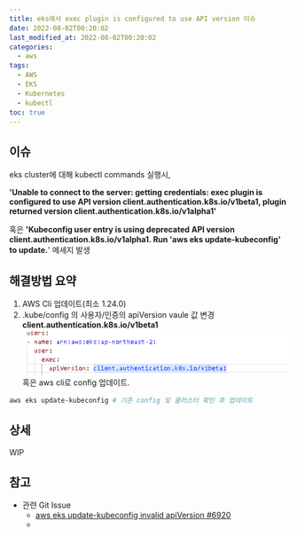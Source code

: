 ```yaml
---
title: eks에서 exec plugin is configured to use API version 이슈
date: 2022-08-02T00:20:02
last_modified_at: 2022-08-02T00:20:02
categories:
  - aws
tags:
  - AWS
  - EKS
  - Kubernetes
  - kubectl
toc: true  
---
```


## 이슈
eks cluster에 대해 kubectl commands 실행시,  

 **'Unable to connect to the server: getting credentials: exec plugin is configured to use API version client.authentication.k8s.io/v1beta1, plugin returned version client.authentication.k8s.io/v1alpha1'**  

혹은 **'Kubeconfig user entry is using deprecated API version client.authentication.k8s.io/v1alpha1. Run 'aws eks update-kubeconfig' to update.**' 메세지 발생

## 해결방법 요약
1. AWS Cli 업데이트(최소 1.24.0)  
2. .kube/config 의 사용자/인증의 apiVersion vaule 값 변경 **client.authentication.k8s.io/v1beta1**
![EKS_1](/img/220802_eksissue_1.png)   
혹은 aws cli로 config 업데이트.  

``` bash
aws eks update-kubeconfig # 기존 config 및 클러스터 확인 후 업데이트
``` 

## 상세
WIP

## 참고

- 관련 Git Issue 
  - [aws eks update-kubeconfig invalid apiVersion #6920](https://github.com/aws/aws-cli/issues/6920)
  - 

